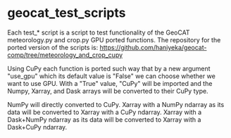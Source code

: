 # geocat_test_scripts

Each test_* script is a script to test functionality of the GeoCAT meteorology.py and crop.py GPU ported functions. 
The repository for the ported version of the scripts is: https://github.com/haniyeka/geocat-comp/tree/meteorology_and_crop_cupy 

Using CuPy each function is ported such way that by a new argument "use_gpu" which its default value is "False" we can choose whether we want to use GPU. 
With a "True" value, "CuPy" will be imported and the Numpy, Xarray, and Dask arrays will be converted to their CuPy type. 


NumPy will directly converted to CuPy. 
Xarray with a NumPy ndarray as its data will be converted to Xarray with a CuPy ndarray. 
Xarray with a Dask+NumPy ndarray as its data will be converted to Xarray with a Dask+CuPy ndarray.
